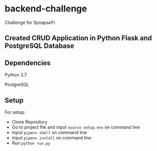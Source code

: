 # backend-challenge
Challenge for SynapseFi

## Created CRUD Application in Python Flask and PostgreSQL Database

## Dependencies
Python 3.7 

PostgreSQL

## Setup 
For setup:
* Clone Repository 
* Go to project file and input `source setup.env` on command line 
* Input `pipenv shell` on command line 
* Input `pipenv install` on command line 
* Run `python run.py`
